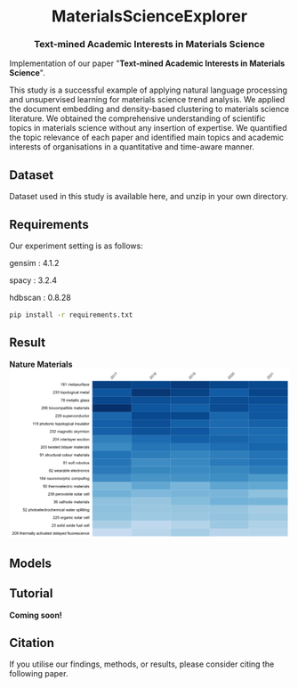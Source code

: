 <h1 align="center">MaterialsScienceExplorer</h1>
<h3 align="center">Text-mined Academic Interests in Materials Science</h3>

</p>

Implementation of our paper "**Text-mined Academic Interests in Materials Science**".  

This study is a successful example of applying natural language processing and unsupervised learning for materials science trend analysis.
We applied the document embedding and density-based clustering to materials science literature.
We obtained the comprehensive understanding of scientific topics in materials science without any insertion of expertise.
We quantified the topic relevance of each paper and identified main topics and academic interests of organisations in a quantitative and time-aware manner.

## Dataset
Dataset used in this study is available here, and unzip in your own directory.

## Requirements
Our experiment setting is as follows:

gensim : 4.1.2

spacy : 3.2.4

hdbscan : 0.8.28

```bash
pip install -r requirements.txt
```
## Result
**Nature Materials**
![](./image/journal.png)
## Models

## Tutorial
**Coming soon!**


## Citation
If you utilise our findings, methods, or results, please consider citing the following paper.
